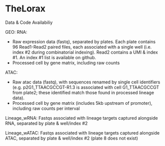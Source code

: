 # TheLorax

Data & Code Availabiliy

GEO:
RNA:
- Raw expression data (fastq), separated by plates. Each plate contains 96 Read1-Read2 paired files, each associated with a single well (i.e. index #2 during combinatorial indexing). Read2 contains a UMI & index #1. An index #1 list is available on github.
- Processed cell by gene matrix, including raw counts

ATAC:
- Raw atac data (fastq), with sequences renamed by single cell identifiers (e.g. p2G1_TTAACGCCGT-R1.3 is associated with cell G1_TTAACGCCGT from plate2; these identified match those found in processed lineage data).
- Processed cell by gene matrix (includes 5kb upstream of promoter), including raw counts per interval

Lineage_wRNA:
Fastqs associated with lineage targets captured alongside RNA, separated by plate & well/index #2

Lineage_wATAC:
Fastqs associated with lineage targets captured alongside ATAC, separated by plate & well/index #2 (plate 8 does not exist)

